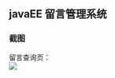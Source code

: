 ## javaEE 留言管理系统

### 截图

留言查询页：<br>
![](https://github.com/DuanJiaNing/GreatWeb/blob/master/screenshotr_query.jpg)
